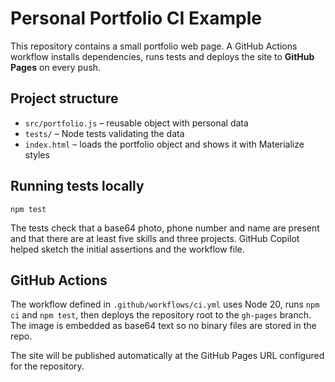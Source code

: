 # Personal Portfolio CI Example

This repository contains a small portfolio web page. A GitHub Actions workflow installs dependencies, runs tests and deploys the site to **GitHub Pages** on every push.

## Project structure

- `src/portfolio.js` – reusable object with personal data
- `tests/` – Node tests validating the data
- `index.html` – loads the portfolio object and shows it with Materialize styles

## Running tests locally

```
npm test
```

The tests check that a base64 photo, phone number and name are present and that there are at least five skills and three projects. GitHub Copilot helped sketch the initial assertions and the workflow file.

## GitHub Actions

The workflow defined in `.github/workflows/ci.yml` uses Node 20, runs `npm ci` and `npm test`, then deploys the repository root to the `gh-pages` branch. The image is embedded as base64 text so no binary files are stored in the repo.

The site will be published automatically at the GitHub Pages URL configured for the repository.
